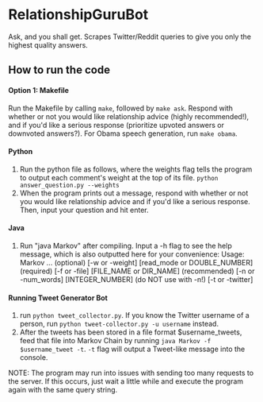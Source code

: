 # RelationshipGuruBot
Ask, and you shall get. Scrapes Twitter/Reddit queries to give you only the highest quality answers.

## How to run the code
#### Option 1: Makefile
Run the Makefile by calling `make`, followed by `make ask`. Respond with whether or not you would like relationship advice (highly recommended!), and if you'd like a serious response (prioritize upvoted answers or downvoted answers?). For Obama speech generation, run `make obama`.
#### Python
1. Run the python file as follows, where the weights flag tells the program to output each comment's weight at the top of its file. 
	`python answer_question.py --weights`
2. When the program prints out a message, respond with whether or not you would like relationship advice and if you'd like a serious response. Then, input your question and hit enter.
#### Java
1.  Run "java Markov" after compiling. Input a -h flag to see the help message,
	which is also outputted here for your convenience:
		Usage: Markov ...
		(optional) [-w or -weight] [read_mode or DOUBLE_NUMBER]
		(required) [-f or -file] [FILE_NAME or DIR_NAME]
		(recommended) [-n or -num_words] [INTEGER_NUMBER]
		(do NOT use with -n!) [-t or -twitter]

#### Running Tweet Generator Bot
1. run `python tweet_collector.py`. If you know the Twitter username of a person, run `python tweet-collector.py -u username` instead.
2. After the tweets has been stored in a file format $username_tweets, feed that file into Markov Chain by running `java Markov -f $username_tweet -t`. `-t` flag will output a Tweet-like message into the console.

NOTE: The program may run into issues with sending too many requests to the server. If this occurs, just wait a little while and execute the program again with the same query string.
